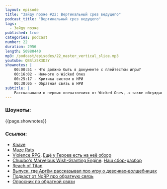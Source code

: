 ```yaml
---
layout: episode
title: "Зайду позже #22: Вертикальный срез ведущего"
podcast_title: "Вертикальный срез ведущего"
tags:
  - Зайду позже
published: true
categories: podcast
number: 22
duration: 2956
length: 50980440
mp3: /podcast/episodes/22_master_vertical_slice.mp3
youtube: QBSlz5X3D3Y
shownotes: |
    00:00:51 - Что должно быть в документе с плейтестом игры?  
    00:16:02 - Немного о Wicked Ones  
    00:25:17 - Критика систем в НРИ  
    00:30:05 - Обратная связь в НРИ  
subtitle: |
    Рассказываем о первых впечатлениях от Wicked Ones, а также обсуждаем плейтесты, критику и обратную связь в НРИ
---
```


### Шоуноты:
{{page.shownotes}}

### Ссылки:  
- [Knave](https://www.drivethrurpg.com/product/250888/Knave)
- [Maze Rats](https://www.drivethrurpg.com/product/197158/Maze-Rats)
- [Violence RPG](http://www.costik.com/Violence%20RPG1.pdf). [Ещё у Героев есть на неё обзор](https://www.youtube.com/watch?v=kjEG5en4SoQ)
- [Chuubo's Marvelous Wish-Granting Engine](https://www.drivethrurpg.com/product/134196/Chuubos-Marvelous-WishGranting-Engine). [Наш сбор-разбор](https://rpgbasement.xyz/2019-04-15-podcast_4-chuubo/)
- [Reach of Titan](https://www.kickstarter.com/projects/496783700/reach-of-titan)
- [Выпуск, где Артём рассказывал про игру о девочках-волшебницах](https://rpgbasement.xyz/2019-02-20-podcast_3-anime/)
- [Подкаст от NoRP про обратную связь](https://vk.com/wall-114070332_25377)
- [Опросник по обратной связи](https://rpgbasement.xyz/2017-10-08-d_c_feedback/)

